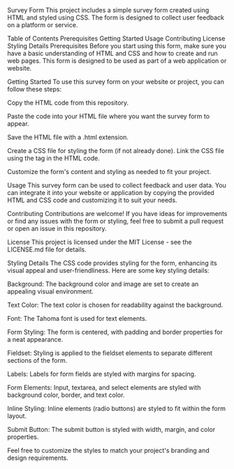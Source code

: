Survey Form
This project includes a simple survey form created using HTML and styled using CSS. The form is designed to collect user feedback on a platform or service.

Table of Contents
Prerequisites
Getting Started
Usage
Contributing
License
Styling Details
Prerequisites
Before you start using this form, make sure you have a basic understanding of HTML and CSS and how to create and run web pages. This form is designed to be used as part of a web application or website.

Getting Started
To use this survey form on your website or project, you can follow these steps:

Copy the HTML code from this repository.

Paste the code into your HTML file where you want the survey form to appear.

Save the HTML file with a .html extension.

Create a CSS file for styling the form (if not already done). Link the CSS file using the <link> tag in the HTML code.

Customize the form's content and styling as needed to fit your project.

Usage
This survey form can be used to collect feedback and user data. You can integrate it into your website or application by copying the provided HTML and CSS code and customizing it to suit your needs.

Contributing
Contributions are welcome! If you have ideas for improvements or find any issues with the form or styling, feel free to submit a pull request or open an issue in this repository.

License
This project is licensed under the MIT License - see the LICENSE.md file for details.

Styling Details
The CSS code provides styling for the form, enhancing its visual appeal and user-friendliness. Here are some key styling details:

Background: The background color and image are set to create an appealing visual environment.

Text Color: The text color is chosen for readability against the background.

Font: The Tahoma font is used for text elements.

Form Styling: The form is centered, with padding and border properties for a neat appearance.

Fieldset: Styling is applied to the fieldset elements to separate different sections of the form.

Labels: Labels for form fields are styled with margins for spacing.

Form Elements: Input, textarea, and select elements are styled with background color, border, and text color.

Inline Styling: Inline elements (radio buttons) are styled to fit within the form layout.

Submit Button: The submit button is styled with width, margin, and color properties.

Feel free to customize the styles to match your project's branding and design requirements.
